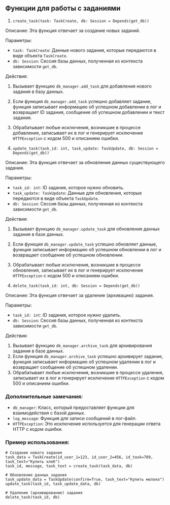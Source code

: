 ## Функции для работы с заданиями

1. `create_task(task: TaskCreate, db: Session = Depends(get_db))`

Описание: Эта функция отвечает за создание новых заданий.

Параметры:

* `task: TaskCreate`: Данные нового задания, которые передаются в виде объекта `TaskCreate`.
* `db: Session`: Сессия базы данных, полученная из контекста зависимости `get_db`.

Действия:

1. Вызывает функцию `db_manager.add_task` для добавления нового задания в базу данных.
2. Если функция `db_manager.add_task` успешно добавляет задание, функция записывает информацию об успешном добавлении в лог и возвращает ID задания, сообщение об успешном добавлении и текст задания.
3. Обрабатывает любые исключения, возникшие в процессе добавления, записывает их в лог и генерирует исключение `HTTPException` с кодом 500 и описанием ошибки.

2. `update_task(task_id: int, task_update: TaskUpdate, db: Session = Depends(get_db))`

Описание: Эта функция отвечает за обновление данных существующего задания.

Параметры:

* `task_id: int`: ID задания, которое нужно обновить.
* `task_update: TaskUpdate`: Данные для обновления, которые передаются в виде объекта `TaskUpdate`.
* `db: Session`: Сессия базы данных, полученная из контекста зависимости `get_db`.

Действия:

1. Вызывает функцию `db_manager.update_task` для обновления данных задания в базе данных.
2. Если функция `db_manager.update_task` успешно обновляет данные, функция записывает информацию об успешном обновлении в лог и возвращает сообщение об успешном обновлении.
3. Обрабатывает любые исключения, возникшие в процессе обновления, записывает их в лог и генерирует исключение `HTTPException` с кодом 500 и описанием ошибки.

3. `delete_task(task_id: int, db: Session = Depends(get_db))`

Описание: Эта функция отвечает за удаление (архивацию) задания.

Параметры:

* `task_id: int`: ID задания, которое нужно удалить.
* `db: Session`: Сессия базы данных, полученная из контекста зависимости `get_db`.

Действия:

1. Вызывает функцию `db_manager.archive_task` для архивирования задания в базе данных.
2. Если функция `db_manager.archive_task` успешно архивирует задание, функция записывает информацию об успешном удалении в лог и возвращает сообщение об успешном удалении.
3. Обрабатывает любые исключения, возникшие в процессе удаления, записывает их в лог и генерирует исключение `HTTPException` с кодом 500 и описанием ошибки.

### Дополнительные замечания:

* `db_manager`: Класс, который предоставляет функции для взаимодействия с базой данных.
* `log_message`:  Функция для записи сообщений в лог-файл.
* `HTTPException`:  Это исключение используется для генерации ответа HTTP с кодом ошибки.

### Пример использования:
```
# Создание нового задания
task_data = TaskCreate(id_user_1=123, id_user_2=456, id_task=789, task_text="Купить хлеб")
task_id, message, task_text = create_task(task_data, db)

# Обновление данных задания
task_update_data = TaskUpdate(confirm=True, task_text="Купить молоко")
update_task(task_id, task_update_data, db)

# Удаление (архивирование) задания
delete_task(task_id, db)
```
